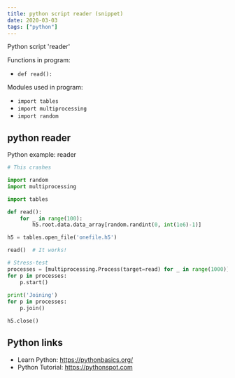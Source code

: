 ```yaml
---
title: python script reader (snippet)
date: 2020-03-03
tags: ["python"]
---
```

Python script 'reader'

Functions in program: 
* `def read():`

Modules used in program: 
* `import tables`
* `import multiprocessing`
* `import random`

## python reader

Python example: reader

```python
# This crashes

import random
import multiprocessing

import tables

def read():
    for _ in range(100):
        h5.root.data.data_array[random.randint(0, int(1e6)-1)]

h5 = tables.open_file('onefile.h5')

read()  # It works!

# Stress-test
processes = [multiprocessing.Process(target=read) for _ in range(1000)]
for p in processes:
    p.start()
    
print('Joining')
for p in processes:
    p.join()

h5.close()


```

## Python links

- Learn Python: https://pythonbasics.org/
- Python Tutorial: https://pythonspot.com

